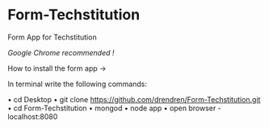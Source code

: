 # Form-Techstitution

Form App for Techstitution

*Google Chrome recommended !*

How to install the form app → 

In terminal write the following commands:

• cd Desktop
• git clone https://github.com/drendren/Form-Techstitution.git
• cd Form-Techstitution
• mongod
• node app
• open browser - localhost:8080
